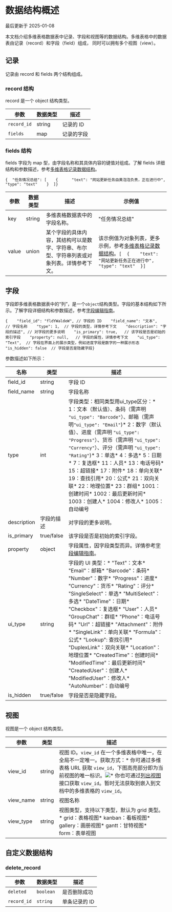 # 数据结构概述

最后更新于 2025-01-08

本文档介绍多维表格数据表中记录、字段和视图等的数据结构。多维表格中的数据表由记录（record）和字段（field）组成， 同时可以拥有多个视图（view）。

## 记录

记录由 record 和 fields 两个结构组成。

### record 结构

record 是一个 object 结构类型。

| 参数            | 数据类型 | 描述       |
| ----------------- | ---------- | ------------ |
| `record_id` | string   | 记录的 ID  |
| `fields`    | map      | 记录的字段 |

### fields 结构

fields 字段为 map 型，由字段名称和其具体内容的键值对组成。了解 fields 详细结构和参数描述，参考[多维表格记录数据结构](https://open.feishu.cn/document/uAjLw4CM/ukTMukTMukTM/reference/bitable-v1/app-table-record/bitable-record-data-structure-overview)。

```
{  "任务情况总结": [    {      "text": "网站更新任务由黄泡泡负责，正在进行中",      "type": "text"    }  ]}
```

| 参数  | 数据类型 | 描述                                                                                       | 示例值                                                                                                                                                                                                                                                       |
| ------- | ---------- | -------------------------------------------------------------------------------------------- | -------------------------------------------------------------------------------------------------------------------------------------------------------------------------------------------------------------------------------------------------------------- |
| key   | string   | 多维表格数据表中的字段名称。                                                               | "任务情况总结"                                                                                                                                                                                                                                               |
| value | union    | 某个字段的具体内容，其结构可以是数字、字符串、布尔型、字符串列表或对象列表。详情参考下文。 | 该示例值为对象列表，更多示例，参考[多维表格记录数据结构](https://open.feishu.cn/document/uAjLw4CM/ukTMukTMukTM/reference/bitable-v1/app-table-record/bitable-record-data-structure-overview)。`[  {    "text": "网站更新任务正在进行中",    "type": "text"  }]` |

## 字段

字段即多维表格数据表中的“列”，是一个`object`结构类型。字段的基本结构如下所示。了解字段详细结构和参数描述，参考[字段编辑指南](https://open.feishu.cn/document/uAjLw4CM/ukTMukTMukTM/reference/bitable-v1/app-table-field/guide)。

```
{    "field_id": "fldYWaldeW", // 字段的 ID    "field_name": "文本",   // 字段名称    "type": 1,  // 字段的类型，详情参考下文    "description": "字段的描述", // 对字段的更多说明    "is_primary": true,   // 该字段是否是初始的索引字段    "property": null,   // 字段的属性，详情参考下文    "ui_type": "Text",  // 字段在界面上的展示类型，例如进度字段是数字的一种展示形态    "is_hidden": false  // 字段是否是隐藏字段}
```

参数描述如下所示：

| 名称        | 类型       | 描述                                                                                                                                                                                                                                                                                                                                                                                                                                                                                                                                                  |
| ------------- | ------------ | ------------------------------------------------------------------------------------------------------------------------------------------------------------------------------------------------------------------------------------------------------------------------------------------------------------------------------------------------------------------------------------------------------------------------------------------------------------------------------------------------------------------------------------------------------- |
| field\_id   | string     | 字段 ID                                                                                                                                                                                                                                                                                                                                                                                                                                                                                                                                               |
| field\_name | string     | 字段名称                                                                                                                                                                                                                                                                                                                                                                                                                                                                                                                                              |
| type        | int        | 字段类型：相同类型用ui\_type区分：* 1：文本（默认值）、条码（需声明 `"ui_type": "Barcode"`）、邮箱（需声明`"ui_type": "Email"`)* 2：数字（默认值）、进度（需声明 `"ui_type": "Progress"`）、货币（需声明 `"ui_type": "Currency"`）、评分（需声明 `"ui_type": "Rating"`)* 3：单选* 4：多选* 5：日期* 7：复选框* 11：人员* 13：电话号码* 15：超链接* 17：附件* 18：单向关联* 19：查找引用* 20：公式* 21：双向关联* 22：地理位置* 23：群组* 1001：创建时间* 1002：最后更新时间* 1003：创建人* 1004：修改人* 1005：自动编号         |
| description | 字段的描述 | 对字段的更多说明。                                                                                                                                                                                                                                                                                                                                                                                                                                                                                                                                    |
| is\_primary | true/false | 该字段是否是初始的索引字段。                                                                                                                                                                                                                                                                                                                                                                                                                                                                                                                          |
| property    | object     | 字段属性，因字段类型而异。详情参考[字段编辑指南](https://open.feishu.cn/document/uAjLw4CM/ukTMukTMukTM/reference/bitable-v1/app-table-field/guide)。                                                                                                                                                                                                                                                                                                                                                                                                     |
| ui\_type    | string     | 字段的 UI 类型：* "Text"：文本* "Email"：邮箱* "Barcode"：条码* "Number"：数字* "Progress"：进度* "Currency"：货币* "Rating"：评分* "SingleSelect"：单选* "MultiSelect"：多选* "DateTime"：日期* "Checkbox"：复选框* "User"：人员* "GroupChat"：群组* "Phone"：电话号码* "Url"：超链接* "Attachment"：附件* "SingleLink"：单向关联* "Formula"：公式* "Lookup": 查找引用* "DuplexLink"：双向关联* "Location"：地理位置* "CreatedTime"：创建时间* "ModifiedTime"：最后更新时间* "CreatedUser"：创建人* "ModifiedUser"：修改人* "AutoNumber"：自动编号 |
| is\_hidden  | true/false | 字段是否是隐藏字段。                                                                                                                                                                                                                                                                                                                                                                                                                                                                                                                                  |

## 视图

视图是一个 object 结构类型。

| 参数       | 类型   | 描述                                                                                                                                                                                                                                                                                                                                                                                                                                                                                                                  |
| ------------ | -------- | ----------------------------------------------------------------------------------------------------------------------------------------------------------------------------------------------------------------------------------------------------------------------------------------------------------------------------------------------------------------------------------------------------------------------------------------------------------------------------------------------------------------------- |
| view\_id   | string | 视图 ID。`view_id` 在一个多维表格中唯一，在全局不一定唯一。获取方式：* 你可通过多维表格 URL 获取 `view_id`，下图高亮部分即为当前视图的唯一标识。![](https://sf3-cn.feishucdn.com/obj/open-platform-opendoc/140668632c97e0095832219001d17c54_c76RMwZAgW.png?height=748&lazyload=true&maxWidth=700&width=2998)* 你也可通过[列出视图](https://open.feishu.cn/document/uAjLw4CM/ukTMukTMukTM/reference/bitable-v1/app-table-view/list)接口获取 `view_id`。暂时无法获取到嵌入到文档中的多维表格的 `view_id`。 |
| view\_name | string | 视图名称                                                                                                                                                                                                                                                                                                                                                                                                                                                                                                              |
| view\_type | string | 视图类型，支持以下类型，默认为 grid 类型。* grid：表格视图* kanban：看板视图* gallery：画册视图* gantt：甘特视图* form：表单视图                                                                                                                                                                                                                                                                                                                                                                                    |

## 自定义数据结构

### delete\_record

| 参数            | 数据类型      | 描述          |
| ----------------- | --------------- | --------------- |
| `deleted`   | `boolean` | 是否删除成功  |
| `record_id` | `string`  | 单条记录的 ID |

